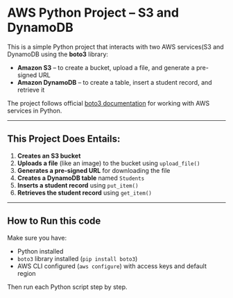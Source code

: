 # AWS Python Project – S3 and DynamoDB

This is a simple Python project that interacts with two AWS services(S3 and DynamoDB using the **boto3** library:

- **Amazon S3** – to create a bucket, upload a file, and generate a pre-signed URL
- **Amazon DynamoDB** – to create a table, insert a student record, and retrieve it

The project follows official [boto3 documentation](https://boto3.amazonaws.com/v1/documentation/api/latest/index.html) for working with AWS services in Python.

---

## This Project Does Entails:

1. **Creates an S3 bucket**
2. **Uploads a file** (like an image) to the bucket using `upload_file()`
3. **Generates a pre-signed URL** for downloading the file
4. **Creates a DynamoDB table** named `Students`
5. **Inserts a student record** using `put_item()`  
6. **Retrieves the student record** using `get_item()`

---

## How to Run this code

Make sure you have:

- Python installed
- `boto3` library installed (`pip install boto3`)
- AWS CLI configured (`aws configure`) with access keys and default region

Then run each Python script step by step.
